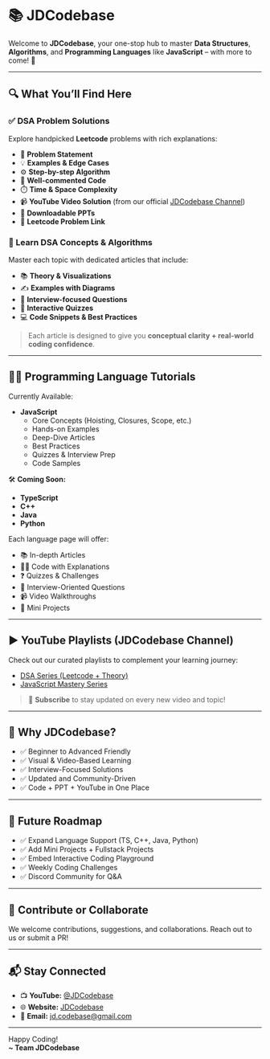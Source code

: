 # 📚 JDCodebase

Welcome to **JDCodebase**, your one-stop hub to master **Data Structures**, **Algorithms**, and **Programming Languages** like **JavaScript** – with more to come! 🚀

---

## 🔍 What You’ll Find Here

### ✅ DSA Problem Solutions

Explore handpicked **Leetcode** problems with rich explanations:

- 🧠 **Problem Statement**
- 💡 **Examples & Edge Cases**
- ⚙️ **Step-by-step Algorithm**
- 🧾 **Well-commented Code**
- ⏱️ **Time & Space Complexity**
- 📹 **YouTube Video Solution** (from our official [JDCodebase Channel](https://www.youtube.com/@JDCodebase))
- 📑 **Downloadable PPTs**
- 🔗 **Leetcode Problem Link**

### 📘 Learn DSA Concepts & Algorithms

Master each topic with dedicated articles that include:

- 📚 **Theory & Visualizations**
- ✍️ **Examples with Diagrams**
- 💼 **Interview-focused Questions**
- 🧪 **Interactive Quizzes**
- 💻 **Code Snippets & Best Practices**

> Each article is designed to give you **conceptual clarity + real-world coding confidence**.

---

## 🧑‍💻 Programming Language Tutorials

Currently Available:

- **JavaScript**
  - Core Concepts (Hoisting, Closures, Scope, etc.)
  - Hands-on Examples
  - Deep-Dive Articles
  - Best Practices
  - Quizzes & Interview Prep
  - Code Samples

🛠 **Coming Soon:**

- **TypeScript**
- **C++**
- **Java**
- **Python**

Each language page will offer:

- 📚 In-depth Articles
- 👨‍💻 Code with Explanations
- ❓ Quizzes & Challenges
- 🎯 Interview-Oriented Questions
- 📹 Video Walkthroughs
- 🧩 Mini Projects

---

## ▶️ YouTube Playlists (JDCodebase Channel)

Check out our curated playlists to complement your learning journey:

- [DSA Series (Leetcode + Theory)](https://youtube.com/playlist?list=PLZlKM_ddNCGWWsyipsQ7OS_m5DnHaJ5yU&si=L9Q8EMsBnfhN7uQP)
- [JavaScript Mastery Series](https://youtube.com/playlist?list=PLZlKM_ddNCGVJLDaiLnlkgXOy5L4z6W78&si=R8l7PCHHnx_UMfOS)

> 🔔 **Subscribe** to stay updated on every new video and topic!

---

## 📌 Why JDCodebase?

- ✅ Beginner to Advanced Friendly
- ✅ Visual & Video-Based Learning
- ✅ Interview-Focused Solutions
- ✅ Updated and Community-Driven
- ✅ Code + PPT + YouTube in One Place

---

## 🚀 Future Roadmap

- ✅ Expand Language Support (TS, C++, Java, Python)
- ✅ Add Mini Projects + Fullstack Projects
- ✅ Embed Interactive Coding Playground
- ✅ Weekly Coding Challenges
- ✅ Discord Community for Q&A

---

## 🙌 Contribute or Collaborate

We welcome contributions, suggestions, and collaborations. Reach out to us or submit a PR!

---

## 📬 Stay Connected

- 📺 **YouTube:** [@JDCodebase](https://www.youtube.com/@JDCodebase)
- 🌐 **Website:** [JDCodebase](https://jdcodebase.vercel.app/)
- 📧 **Email:** jd.codebase@gmail.com

---

Happy Coding!  
**~ Team JDCodebase**
